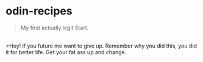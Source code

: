 # odin-recipes
>My first actually legit Start.
<br>
>Hey! if you future me want to give up. Remember why you did this, you did it for better life. Get your fat ass up and change. 

